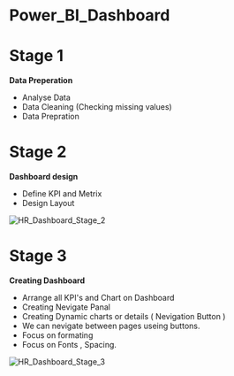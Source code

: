 # Power_BI_Dashboard
 
# Stage 1 
**Data Preperation**
 - Analyse Data
 - Data Cleaning (Checking missing values)
 - Data Prepration
 


 
 # Stage 2 
 **Dashboard design**
 - Define KPI and Metrix
 - Design Layout
 
 

![HR_Dashboard_Stage_2](https://user-images.githubusercontent.com/118588061/219267318-28774af7-607e-4e15-a8a9-4d447fba0276.png)

	

 
 # Stage 3 
 **Creating Dashboard**
 - Arrange all KPI's and Chart on Dashboard
 - Creating Nevigate Panal
 - Creating Dynamic charts or details ( Nevigation Button )
 - We can nevigate between pages useing buttons.
 - Focus on formating
 - Focus on Fonts , Spacing.
 
![HR_Dashboard_Stage_3](https://user-images.githubusercontent.com/118588061/219267516-e139dd2e-8abc-45ef-86ad-648fb36b606f.PNG)


 
